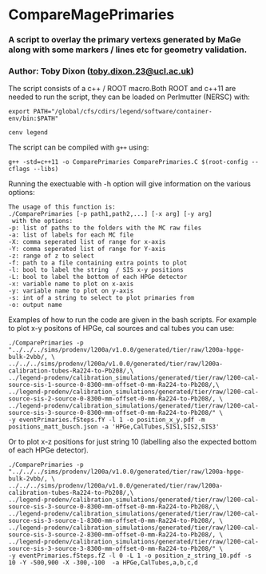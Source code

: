# CompareMagePrimaries
### A script to overlay the primary vertexs generated by MaGe along with some markers / lines etc for geometry validation.
### Author: Toby Dixon (toby.dixon.23@ucl.ac.uk)

The script consists of a c++ / ROOT macro.Both ROOT and c++11 are needed to  run the script, they can be loaded on Perlmutter (NERSC) with:

`export PATH="/global/cfs/cdirs/legend/software/container-env/bin:$PATH" `

`cenv legend`


The script can be compiled with `g++` using:

`g++ -std=c++11 -o ComparePrimaries ComparePrimaries.C $(root-config --cflags --libs)`

Running the exectuable with -h option will give information on the various options:


    The usage of this function is:
    ./ComparePrimaries [-p path1,path2,...] [-x arg] [-y arg] 
     with the options:
    -p: list of paths to the folders with the MC raw files
    -a: list of labels for each MC file
    -X: comma seperated list of range for x-axis
    -Y: comma seperated list of range for Y-axis
    -z: range of z to select 
    -f: path to a file containing extra points to plot
    -l: bool to label the string  / SIS x-y positions
    -L: bool to label the bottom of each HPGe detector
    -x: variable name to plot on x-axis 
    -y: variable name to plot on y-axis 
    -s: int of a string to select to plot primaries from
    -o: output name 

Examples of how to run the code are given in the bash scripts. For example to plot x-y positons of HPGe, cal sources and cal tubes you can use:

    ./ComparePrimaries -p "../../../sims/prodenv/l200a/v1.0.0/generated/tier/raw/l200a-hpge-bulk-2vbb/, \                                                                      
    ../../../sims/prodenv/l200a/v1.0.0/generated/tier/raw/l200a-calibration-tubes-Ra224-to-Pb208/,\                                                                            
    ../legend-prodenv/calibration_simulations/generated/tier/raw/l200-cal-source-sis-1-source-0-8300-mm-offset-0-mm-Ra224-to-Pb208/,\                                          
    ../legend-prodenv/calibration_simulations/generated/tier/raw/l200-cal-source-sis-2-source-0-8300-mm-offset-0-mm-Ra224-to-Pb208/, \                                         
    ../legend-prodenv/calibration_simulations/generated/tier/raw/l200-cal-source-sis-3-source-0-8300-mm-offset-0-mm-Ra224-to-Pb208/" \
    -y eventPrimaries.fSteps.fY -l 1 -o position_x_y.pdf -m positions_matt_busch.json -a 'HPGe,CalTubes,SIS1,SIS2,SIS3'

Or to plot x-z positions for just string 10 (labelling also the expected bottom of each HPGe detector).

    ./ComparePrimaries -p "../../../sims/prodenv/l200a/v1.0.0/generated/tier/raw/l200a-hpge-bulk-2vbb/, \                                                                      
    ../../../sims/prodenv/l200a/v1.0.0/generated/tier/raw/l200a-calibration-tubes-Ra224-to-Pb208/,\                                                                            
    ../legend-prodenv/calibration_simulations/generated/tier/raw/l200-cal-source-sis-3-source-0-8300-mm-offset-0-mm-Ra224-to-Pb208/,\                                          
    ../legend-prodenv/calibration_simulations/generated/tier/raw/l200-cal-source-sis-3-source-1-8300-mm-offset-0-mm-Ra224-to-Pb208/, \                                         
    ../legend-prodenv/calibration_simulations/generated/tier/raw/l200-cal-source-sis-3-source-2-8300-mm-offset-0-mm-Ra224-to-Pb208/, \                                         
    ../legend-prodenv/calibration_simulations/generated/tier/raw/l200-cal-source-sis-3-source-3-8300-mm-offset-0-mm-Ra224-to-Pb208/" \
    -y eventPrimaries.fSteps.fZ -l 0 -L 1 -o position_z_string_10.pdf -s 10 -Y -500,900 -X -300,-100  -a HPGe,CalTubes,a,b,c,d



